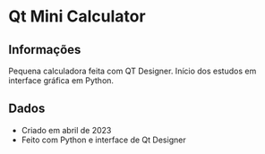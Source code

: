# Qt Mini Calculator

## Informações
Pequena calculadora feita com QT Designer. Início dos estudos em interface gráfica em Python.

## Dados
* Criado em abril de 2023
* Feito com Python e interface de Qt Designer
